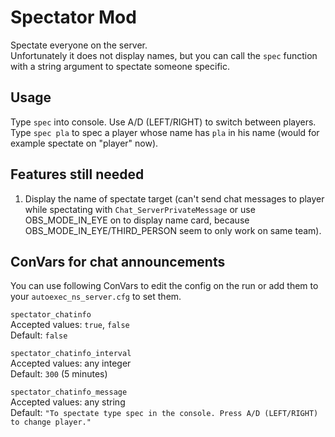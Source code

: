 # Spectator Mod
Spectate everyone on the server.  
Unfortunately it does not display names, but you can call the `spec` function with a string argument to spectate someone specific.

## Usage
Type `spec` into console. Use A/D (LEFT/RIGHT) to switch between players.  
Type `spec pla` to spec a player whose name has `pla` in his name (would for example spectate on "player" now).

## Features still needed
1) Display the name of spectate target (can't send chat messages to player while spectating with `Chat_ServerPrivateMessage` or use OBS_MODE_IN_EYE on to display name card, because OBS_MODE_IN_EYE/THIRD_PERSON seem to only work on same team).

## ConVars for chat announcements
You can use following ConVars to edit the config on the run or add them to your `autoexec_ns_server.cfg` to set them.

`spectator_chatinfo`  
Accepted values: `true`, `false`  
Default: `false`

`spectator_chatinfo_interval`  
Accepted values: any integer  
Default: `300` (5 minutes)

`spectator_chatinfo_message`  
Accepted values: any string  
Default: `"To spectate type spec in the console. Press A/D (LEFT/RIGHT) to change player."`